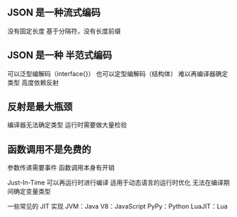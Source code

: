 ## JSON 是一种流式编码

没有固定长度
基于分隔符，没有长度前缀

## JSON 是一种 半范式编码

可以泛型编解码（interface{}）
也可以定型编解码（结构体）
难以再编译器确定类型
高度依赖反射

## 反射是最大瓶颈

编译器无法确定类型
运行时需要做大量检验

## 函数调用不是免费的

参数传递需要事件
函数调用本身有开销

Just-In-Time
可以再运行时进行编译
适用于动态语言的运行时优化
无法在编译期间确定变量类型

一些常见的 JIT 实现
JVM：Java
V8：JavaScript
PyPy：Python
LuaJIT：Lua